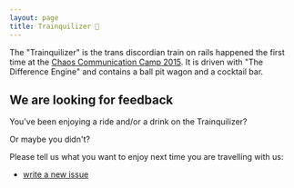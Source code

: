 ```yaml
---
layout: page
title: Trainquilizer 🚂
---
```


The "Trainquilizer" is the trans discordian train on rails happened the first time at the [Chaos Communication Camp 2015](https://events.ccc.de/camp/2015/wiki/Main_Page). It is driven with "The Difference Engine" and contains a ball pit wagon and a cocktail bar.

## We are looking for feedback

You've been enjoying a ride and/or a drink on the Trainquilizer?

Or maybe you didn't?

Please tell us what you want to enjoy next time you are travelling with us:

- [write a new issue](//github.com/Trainqulilizer/Trainquilizer/issues/new)